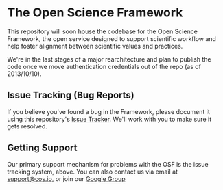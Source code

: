The Open Science Framework
==========================

This repository will soon house the codebase for the Open Science Framework, the open service designed to support scientific workflow and help foster alignment between scientific values and practices.

We're in the last stages of a major rearchitecture and plan to publish the code once we move authentication credentials out of the repo (as of 2013/10/10).

Issue Tracking (Bug Reports)
----------------------------

If you believe you've found a bug in the Framework, please document it using this repository's [Issue Tracker](https://github.com/CenterForOpenScience/OpenScienceFramework/issues). We'll work with you to make sure it gets resolved.

Getting Support
---------------

Our primary support mechanism for problems with the OSF is the issue tracking system, above. You can also contact us via email at support@cos.io, or join our [Google Group](https://groups.google.com/forum/?fromgroups#!forum/openscienceframework)
